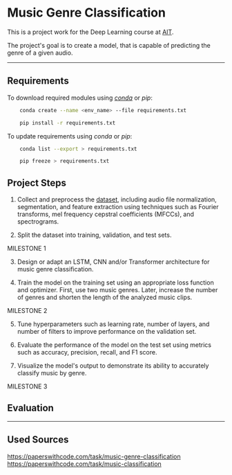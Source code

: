 # Music Genre Classification

This is a project work for the Deep Learning course at [AIT](https://www.ait-budapest.com/).

The project's goal is to create a model, that is capable of predicting the genre of a given audio.

---

## Requirements

To download required modules using [*conda*](https://docs.conda.io/projects/conda/en/stable/user-guide/getting-started.html) or *pip*:
```bash
    conda create --name <env_name> --file requirements.txt
```
```bash
    pip install -r requirements.txt
```

To update requirements using *conda* or *pip*:
```bash
    conda list --export > requirements.txt
```
```bash
    pip freeze > requirements.txt
```

## Project Steps

1. Collect and preprocess the [dataset](https://www.tensorflow.org/datasets/catalog/gtzan), including audio file normalization, segmentation, and feature extraction using techniques such as Fourier transforms, mel frequency cepstral coefficients (MFCCs), and spectrograms.

2. Split the dataset into training, validation, and test sets.

MILESTONE 1

3. Design or adapt an LSTM, CNN and/or Transformer architecture for music genre classification.

4. Train the model  on the training set using an appropriate loss function and optimizer. First, use two music genres. Later, increase the number of genres and shorten the length of the analyzed music clips. 

MILESTONE 2

5. Tune hyperparameters such as learning rate, number of layers, and number of filters to improve performance on the validation set.

6. Evaluate the performance of the model on the test set using metrics such as accuracy, precision, recall, and F1 score.

7. Visualize the model's output to demonstrate its ability to accurately classify music by genre.

MILESTONE 3

## Evaluation


---

## Used Sources

https://paperswithcode.com/task/music-genre-classification
https://paperswithcode.com/task/music-classification